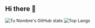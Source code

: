## Hi there 👋

![Tu Nombre's GitHub stats](https://github-readme-stats.vercel.app/api?username=XabierAC&show_icons=true&theme=dark)
![Top Langs](https://github-readme-stats.vercel.app/api/top-langs/?username=XabierAC&layout=compact&theme=dark)

<!--
**XabierAC/XabierAC** is a ✨ _special_ ✨ repository because its `README.md` (this file) appears on your GitHub profile.

Here are some ideas to get you started:

- 🔭 I’m currently working on ...
- 🌱 I’m currently learning ...
- 👯 I’m looking to collaborate on ...
- 🤔 I’m looking for help with ...
- 💬 Ask me about ...
- 📫 How to reach me: ...
- 😄 Pronouns: ...
- ⚡ Fun fact: ...
-->
